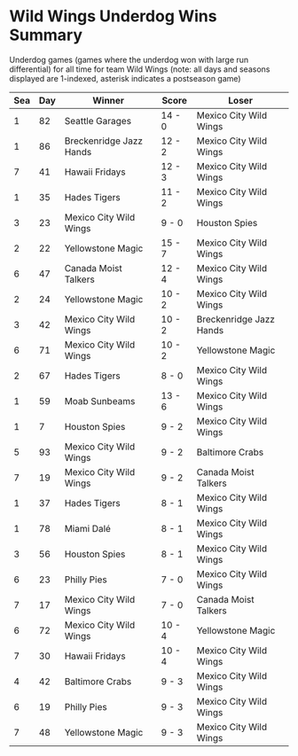 # Wild Wings Underdog Wins Summary



Underdog games (games where the underdog won with large run differential) for all time for team Wild Wings (note: all days and seasons displayed are 1-indexed, asterisk indicates a postseason game)


| Sea | Day | Winner | Score | Loser | 
| ------ |------ |------ |------ |------ |
| 1 | 82 | Seattle Garages | 14 - 0 | Mexico City Wild Wings | 
| 1 | 86 | Breckenridge Jazz Hands | 12 - 2 | Mexico City Wild Wings | 
| 7 | 41 | Hawaii Fridays | 12 - 3 | Mexico City Wild Wings | 
| 1 | 35 | Hades Tigers | 11 - 2 | Mexico City Wild Wings | 
| 3 | 23 | Mexico City Wild Wings | 9 - 0 | Houston Spies | 
| 2 | 22 | Yellowstone Magic | 15 - 7 | Mexico City Wild Wings | 
| 6 | 47 | Canada Moist Talkers | 12 - 4 | Mexico City Wild Wings | 
| 2 | 24 | Yellowstone Magic | 10 - 2 | Mexico City Wild Wings | 
| 3 | 42 | Mexico City Wild Wings | 10 - 2 | Breckenridge Jazz Hands | 
| 6 | 71 | Mexico City Wild Wings | 10 - 2 | Yellowstone Magic | 
| 2 | 67 | Hades Tigers | 8 - 0 | Mexico City Wild Wings | 
| 1 | 59 | Moab Sunbeams | 13 - 6 | Mexico City Wild Wings | 
| 1 | 7 | Houston Spies | 9 - 2 | Mexico City Wild Wings | 
| 5 | 93 | Mexico City Wild Wings | 9 - 2 | Baltimore Crabs | 
| 7 | 19 | Mexico City Wild Wings | 9 - 2 | Canada Moist Talkers | 
| 1 | 37 | Hades Tigers | 8 - 1 | Mexico City Wild Wings | 
| 1 | 78 | Miami Dalé | 8 - 1 | Mexico City Wild Wings | 
| 3 | 56 | Houston Spies | 8 - 1 | Mexico City Wild Wings | 
| 6 | 23 | Philly Pies | 7 - 0 | Mexico City Wild Wings | 
| 7 | 17 | Mexico City Wild Wings | 7 - 0 | Canada Moist Talkers | 
| 6 | 72 | Mexico City Wild Wings | 10 - 4 | Yellowstone Magic | 
| 7 | 30 | Hawaii Fridays | 10 - 4 | Mexico City Wild Wings | 
| 4 | 42 | Baltimore Crabs | 9 - 3 | Mexico City Wild Wings | 
| 6 | 19 | Philly Pies | 9 - 3 | Mexico City Wild Wings | 
| 7 | 48 | Yellowstone Magic | 9 - 3 | Mexico City Wild Wings | 


